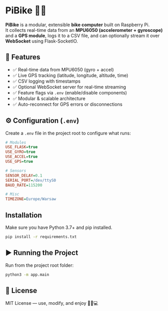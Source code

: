 # PiBike 🚴‍♂️

**PiBike** is a modular, extensible **bike computer** built on Raspberry Pi.  
It collects real-time data from an **MPU6050 (accelerometer + gyroscope)** and a **GPS module**, logs it to a CSV file, and can optionally stream it over **WebSocket** using Flask-SocketIO.

## 🧩 Features

- ✅ Real-time data from MPU6050 (gyro + accel)
- ✅ Live GPS tracking (latitude, longitude, altitude, time)
- ✅ CSV logging with timestamps
- ✅ Optional WebSocket server for real-time streaming
- ✅ Feature flags via `.env` (enable/disable components)
- ✅ Modular & scalable architecture
- ✅ Auto-reconnect for GPS errors or disconnections

## ⚙️ Configuration (`.env`)

Create a `.env` file in the project root to configure what runs:

```ini
# Modules
USE_FLASK=true
USE_GYRO=true
USE_ACCEL=true
USE_GPS=true

# Sensors
SENSOR_DELAY=0.1
SERIAL_PORT=/dev/ttyS0
BAUD_RATE=115200

# Misc
TIMEZONE=Europe/Warsaw
```

## Installation 

Make sure you have Python 3.7+ and pip installed.

```bash
pip install -r requirements.txt
```

## ▶️ Running the Project

Run from the project root folder:

```bash
python3 -m app.main
```

## 📄 License

MIT License — use, modify, and enjoy 🚴‍♂️💻

